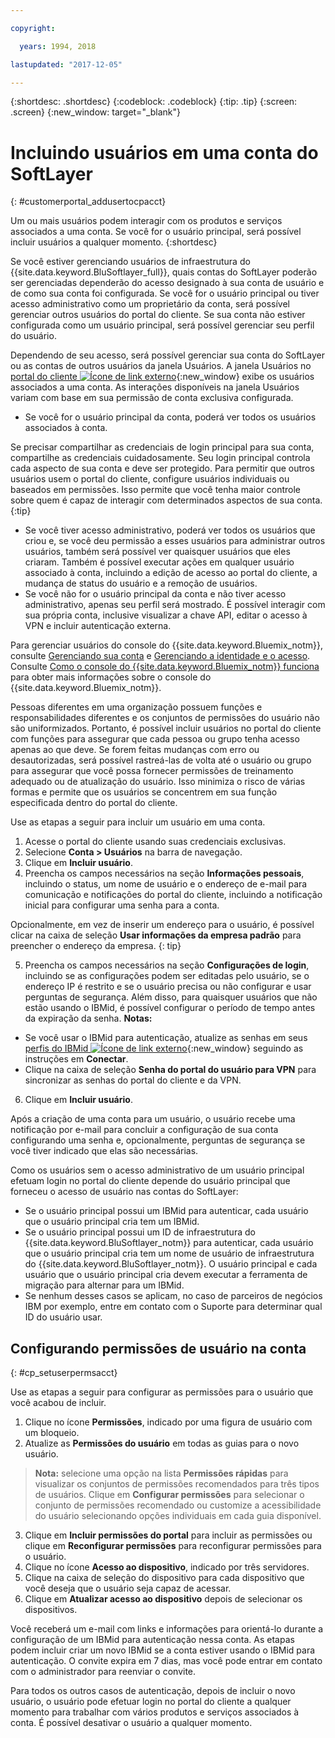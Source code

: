 ```yaml
---

copyright:

  years: 1994, 2018

lastupdated: "2017-12-05"

---
```


{:shortdesc: .shortdesc}
{:codeblock: .codeblock}
{:tip: .tip}
{:screen: .screen}
{:new_window: target="_blank"}


# Incluindo usuários em uma conta do SoftLayer
{: #customerportal_addusertocpacct}

Um ou mais usuários podem interagir com os produtos e serviços associados a uma conta. Se você for o usuário principal, será possível incluir usuários a qualquer momento.
{:shortdesc}

Se você estiver gerenciando usuários de infraestrutura do {{site.data.keyword.BluSoftlayer_full}}, quais contas do SoftLayer poderão ser gerenciadas dependerão do acesso designado à sua conta de usuário e de como sua conta foi configurada. Se você for o usuário principal ou tiver acesso administrativo como um proprietário da conta, será possível gerenciar outros usuários do portal do cliente. Se sua conta não estiver configurada como um usuário principal, será possível gerenciar seu perfil do usuário.

Dependendo de seu acesso, será possível gerenciar sua conta do SoftLayer ou as contas de outros usuários da janela Usuários. A janela Usuários no [portal do cliente ![Ícone de link externo](../icons/launch-glyph.svg)](https://control.softlayer.com/){:new_window} exibe os usuários associados a uma conta. As interações disponíveis na janela Usuários variam com base em sua permissão de conta exclusiva configurada.
  * Se você for o usuário principal da conta, poderá ver todos os usuários associados à conta.

  Se precisar compartilhar as credenciais de login principal para sua conta, compartilhe as credenciais cuidadosamente. Seu login principal controla cada aspecto de sua conta e deve ser protegido. Para permitir que outros usuários usem o portal do cliente, configure usuários individuais ou baseados em permissões. Isso permite que você tenha maior controle sobre quem é capaz de interagir com determinados aspectos de sua conta.
  {:tip}
  * Se você tiver acesso administrativo, poderá ver todos os usuários que criou e, se você deu permissão a esses usuários para administrar outros usuários, também será possível ver quaisquer usuários que eles criaram. Também é possível executar ações em qualquer usuário associado à conta, incluindo a edição de acesso ao portal do cliente, a mudança de status do usuário e a remoção de usuários.
  * Se você não for o usuário principal da conta e não tiver acesso administrativo, apenas seu perfil será mostrado. É possível interagir com sua própria conta, inclusive visualizar a chave API, editar o acesso à VPN e incluir autenticação externa.

Para gerenciar usuários do console do {{site.data.keyword.Bluemix_notm}}, consulte [Gerenciando sua conta](/docs/admin/adminpublic.html#signing-up-for-ibm-cloud) e [Gerenciando a identidade e o acesso](/docs/iam/quickstart.html#getstarted). Consulte [Como o console do {{site.data.keyword.Bluemix_notm}} funciona](/docs/overview/ui.html#ui) para obter mais informações sobre o console do {{site.data.keyword.Bluemix_notm}}.

Pessoas diferentes em uma organização possuem funções e responsabilidades diferentes e os conjuntos de permissões do usuário não são uniformizados. Portanto, é possível incluir usuários no portal do cliente com funções para assegurar que cada pessoa ou grupo tenha acesso apenas ao que deve. Se forem feitas mudanças com erro ou desautorizadas, será possível rastreá-las de volta até o usuário ou grupo para assegurar que você possa fornecer permissões de treinamento adequado ou de atualização do usuário. Isso minimiza o risco de várias formas e permite que os usuários se concentrem em sua função especificada dentro do portal do cliente.

Use as etapas a seguir para incluir um usuário em uma conta.

1. Acesse o portal do cliente usando suas credenciais exclusivas.
2. Selecione **Conta > Usuários** na barra de navegação.
3. Clique em **Incluir usuário**.
4. Preencha os campos necessários na seção **Informações pessoais**, incluindo o status, um nome de usuário e o endereço de e-mail para comunicação e notificações do portal do cliente, incluindo a notificação inicial para configurar uma senha para a conta.

  Opcionalmente, em vez de inserir um endereço para o usuário, é possível clicar na caixa de seleção **Usar informações da empresa padrão** para preencher o endereço da empresa.
  {: tip}

5. Preencha os campos necessários na seção **Configurações de login**, incluindo se as configurações podem ser editadas pelo usuário, se o endereço IP é restrito e se o usuário precisa ou não configurar e usar perguntas de segurança. Além disso, para quaisquer usuários que não estão usando o IBMid, é possível configurar o período de tempo antes da expiração da senha.
**Notas:**
* Se você usar o IBMid para autenticação, atualize as senhas em seus [perfis do IBMid ![Ícone de link externo](../icons/launch-glyph.svg)](https://www.ibm.com/account/profile){:new_window} seguindo as instruções em **Conectar**.
* Clique na caixa de seleção **Senha do portal do usuário para VPN** para sincronizar as senhas do portal do cliente e da VPN.
6. Clique em **Incluir usuário**.

Após a criação de uma conta para um usuário, o usuário recebe uma notificação por e-mail para concluir a configuração de sua conta configurando uma senha e, opcionalmente, perguntas de segurança se você tiver indicado que elas são necessárias.

Como os usuários sem o acesso administrativo de um usuário principal efetuam login no portal do cliente depende do usuário principal que forneceu o acesso de usuário nas contas do SoftLayer:
  * Se o usuário principal possui um IBMid para autenticar, cada usuário que o usuário principal cria tem um IBMid.
  * Se o usuário principal possui um ID de infraestrutura do {{site.data.keyword.BluSoftlayer_notm}} para autenticar, cada usuário que o usuário principal cria tem um nome de usuário de infraestrutura do {{site.data.keyword.BluSoftlayer_notm}}. O usuário principal e cada usuário que o usuário principal cria devem executar a ferramenta de migração para alternar para um IBMid.
  * Se nenhum desses casos se aplicam, no caso de parceiros de negócios IBM por exemplo, entre em contato com o Suporte para determinar qual ID do usuário usar.

## Configurando permissões de usuário na conta
{: #cp_setuserpermsacct}

Use as etapas a seguir para configurar as permissões para o usuário que você acabou de incluir.

1. Clique no ícone **Permissões**, indicado por uma figura de usuário com um bloqueio.
2. Atualize as **Permissões do usuário** em todas as guias para o novo usuário.
> **Nota:** selecione uma opção na lista **Permissões rápidas** para visualizar os conjuntos de permissões recomendados para três tipos de usuários. Clique em **Configurar permissões** para selecionar o conjunto de permissões recomendado ou customize a acessibilidade do usuário selecionando opções individuais em cada guia disponível.
3. Clique em **Incluir permissões do portal** para incluir as permissões ou clique em **Reconfigurar permissões** para reconfigurar permissões para o usuário.
4. Clique no ícone **Acesso ao dispositivo**, indicado por três servidores.
5. Clique na caixa de seleção do dispositivo para cada dispositivo que você deseja que o usuário seja capaz de acessar.
6. Clique em **Atualizar acesso ao dispositivo** depois de selecionar os dispositivos.

Você receberá um e-mail com links e informações para orientá-lo durante a configuração de um IBMid para autenticação nessa conta. As etapas podem incluir criar um novo IBMid se a conta estiver usando o IBMid para autenticação. O convite expira em 7 dias, mas você pode entrar em contato com o administrador para reenviar o convite.

Para todos os outros casos de autenticação, depois de incluir o novo usuário, o usuário pode efetuar login no portal do cliente a qualquer momento para trabalhar com vários produtos e serviços associados à conta. É possível desativar o usuário a qualquer momento.
